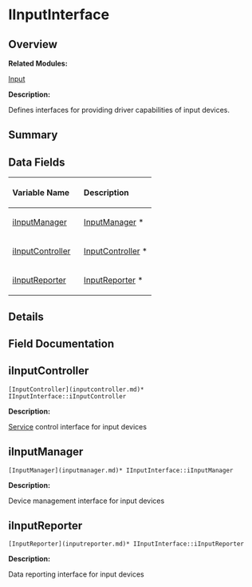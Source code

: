 # IInputInterface<a name="EN-US_TOPIC_0000001055039518"></a>

## **Overview**<a name="section981537337093530"></a>

**Related Modules:**

[Input](input.md)

**Description:**

Defines interfaces for providing driver capabilities of input devices. 

## **Summary**<a name="section1102677348093530"></a>

## Data Fields<a name="pub-attribs"></a>

<a name="table1505262157093530"></a>
<table><thead align="left"><tr id="row1745860111093530"><th class="cellrowborder" valign="top" width="50%" id="mcps1.1.3.1.1"><p id="p1525786542093530"><a name="p1525786542093530"></a><a name="p1525786542093530"></a>Variable Name</p>
</th>
<th class="cellrowborder" valign="top" width="50%" id="mcps1.1.3.1.2"><p id="p2133440484093530"><a name="p2133440484093530"></a><a name="p2133440484093530"></a>Description</p>
</th>
</tr>
</thead>
<tbody><tr id="row1849185095093530"><td class="cellrowborder" valign="top" width="50%" headers="mcps1.1.3.1.1 "><p id="p1636343419093530"><a name="p1636343419093530"></a><a name="p1636343419093530"></a><a href="iinputinterface.md#a539baf2f3554b901abd4820e521ac0ea">iInputManager</a></p>
</td>
<td class="cellrowborder" valign="top" width="50%" headers="mcps1.1.3.1.2 "><p id="p316021506093530"><a name="p316021506093530"></a><a name="p316021506093530"></a><a href="inputmanager.md">InputManager</a> * </p>
</td>
</tr>
<tr id="row473614036093530"><td class="cellrowborder" valign="top" width="50%" headers="mcps1.1.3.1.1 "><p id="p1252648199093530"><a name="p1252648199093530"></a><a name="p1252648199093530"></a><a href="iinputinterface.md#a0da92e255529827b823c19071f50fa27">iInputController</a></p>
</td>
<td class="cellrowborder" valign="top" width="50%" headers="mcps1.1.3.1.2 "><p id="p1082826122093530"><a name="p1082826122093530"></a><a name="p1082826122093530"></a><a href="inputcontroller.md">InputController</a> * </p>
</td>
</tr>
<tr id="row513940522093530"><td class="cellrowborder" valign="top" width="50%" headers="mcps1.1.3.1.1 "><p id="p355326634093530"><a name="p355326634093530"></a><a name="p355326634093530"></a><a href="iinputinterface.md#a592d65e0a8ad8e9bc0241a0be50669d0">iInputReporter</a></p>
</td>
<td class="cellrowborder" valign="top" width="50%" headers="mcps1.1.3.1.2 "><p id="p11826621093530"><a name="p11826621093530"></a><a name="p11826621093530"></a><a href="inputreporter.md">InputReporter</a> * </p>
</td>
</tr>
</tbody>
</table>

## **Details**<a name="section108468589093530"></a>

## **Field Documentation**<a name="section163183902093530"></a>

## iInputController<a name="a0da92e255529827b823c19071f50fa27"></a>

```
[InputController](inputcontroller.md)* IInputInterface::iInputController
```

 **Description:**

[Service](service.md)  control interface for input devices 

## iInputManager<a name="a539baf2f3554b901abd4820e521ac0ea"></a>

```
[InputManager](inputmanager.md)* IInputInterface::iInputManager
```

 **Description:**

Device management interface for input devices 

## iInputReporter<a name="a592d65e0a8ad8e9bc0241a0be50669d0"></a>

```
[InputReporter](inputreporter.md)* IInputInterface::iInputReporter
```

 **Description:**

Data reporting interface for input devices 

